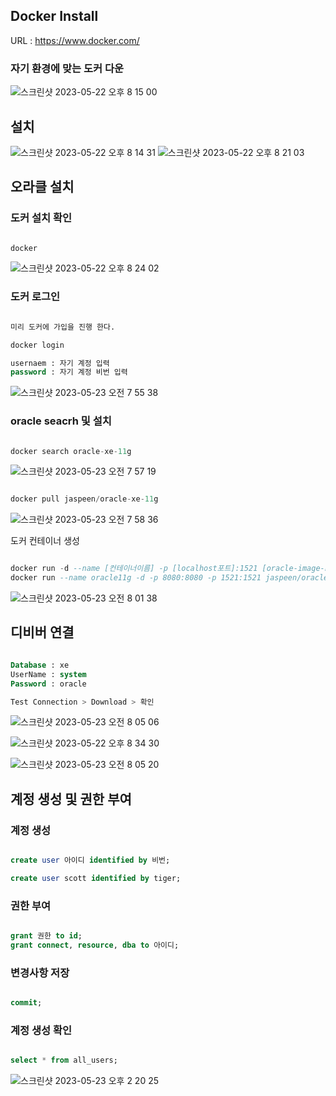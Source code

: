 ## Docker Install

URL : https://www.docker.com/

### 자기 환경에 맞는 도커 다운

![스크린샷 2023-05-22 오후 8 15 00](https://github.com/choiminjun94/Setting/assets/60457431/89c27a2b-1afd-4de0-9540-e0f60fd7b5ee)

## 설치

![스크린샷 2023-05-22 오후 8 14 31](https://github.com/choiminjun94/Setting/assets/60457431/88b0f23d-5407-4276-ae33-da71ca2a25b9)
![스크린샷 2023-05-22 오후 8 21 03](https://github.com/choiminjun94/Setting/assets/60457431/e15f9b29-b388-4968-bb42-4bcdb8d42a9a)

## 오라클 설치

### 도커 설치 확인

```txt

docker

```

![스크린샷 2023-05-22 오후 8 24 02](https://github.com/choiminjun94/Setting/assets/60457431/8e287fbb-896f-4862-a976-7756c99ab090)

### 도커 로그인

```sql

미리 도커에 가입을 진행 한다.

docker login

usernaem : 자기 계정 입력
password : 자기 계정 비번 입력

```

![스크린샷 2023-05-23 오전 7 55 38](https://github.com/choiminjun94/Setting/assets/60457431/5ba0655a-0839-45a0-9a97-97004c1908ff)

### oracle seacrh 및 설치

```sql

docker search oracle-xe-11g

```

![스크린샷 2023-05-23 오전 7 57 19](https://github.com/choiminjun94/Setting/assets/60457431/c7e4eb4b-56e8-4f68-9603-5589c16f7508)

```sql

docker pull jaspeen/oracle-xe-11g

```

![스크린샷 2023-05-23 오전 7 58 36](https://github.com/choiminjun94/Setting/assets/60457431/9e9e7e28-2761-4a47-81f0-044d21e207a0)

도커 컨테이너 생성

```sql

docker run -d --name [컨테이너이름] -p [localhost포트]:1521 [oracle-image-name]
docker run --name oracle11g -d -p 8080:8080 -p 1521:1521 jaspeen/oracle-xe-11g

```

![스크린샷 2023-05-23 오전 8 01 38](https://github.com/choiminjun94/Setting/assets/60457431/6762bc8c-4898-409c-9fb9-f6639557cc72)

## 디비버 연결

```sql

Database : xe
UserName : system
Password : oracle

Test Connection > Download > 확인

```

![스크린샷 2023-05-23 오전 8 05 06](https://github.com/choiminjun94/Setting/assets/60457431/f5e6f694-326e-469f-a79e-91aee46e0257)

![스크린샷 2023-05-22 오후 8 34 30](https://github.com/choiminjun94/Setting/assets/60457431/d2def9c0-aed8-41d5-826e-3f68b24457d3)

![스크린샷 2023-05-23 오전 8 05 20](https://github.com/choiminjun94/Setting/assets/60457431/f340c68e-1150-4c3f-8018-1086da2d0e7b)

## 계정 생성 및 권한 부여

### 계정 생성

```sql

create user 아이디 identified by 비번;

create user scott identified by tiger;

```

### 권한 부여

```sql

grant 권한 to id;
grant connect, resource, dba to 아이디;

```

### 변경사항 저장

```sql

commit;

```

### 계정 생성 확인

```sql

select * from all_users;

```

![스크린샷 2023-05-23 오후 2 20 25](https://github.com/choiminjun94/Setting/assets/60457431/3b0766fb-6e8a-4210-91e9-c8594aa324c6)
